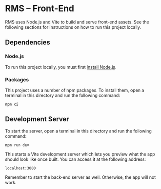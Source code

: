 # RMS &ndash; Front-End

RMS uses Node.js and Vite to build and serve front-end assets. See the following sections for instructions on how to run this project locally.



## Dependencies

### Node.js

To run this project locally, you must first [install Node.js](https://nodejs.org/en/download).

### Packages

This project uses a number of npm packages.
To install them, open a terminal in this directory and run the following command:
```
npm ci
```



## Development Server

To start the server, open a terminal in this directory and run the following command:
```
npm run dev
```

This starts a Vite development server which lets you preview what the app should look like once built.
You can access it at the following address:
```
localhost:3000
```

Remember to start the back-end server as well.
Otherwise, the app will not work.
